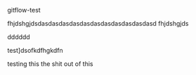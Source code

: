gitflow-test

fhjdshgjdsdasdasdasdasdasdasdasdasdasdasdasd
fhjdshgjds

dddddd

test]dsofkdfhgkdfn


testing this the shit out of this